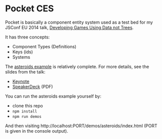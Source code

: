 Pocket CES
==========

Pocket is basically a component entity system used as a test bed for my JSConf EU 2014 talk, [Developing Games Using Data not Trees][].

It has three concepts:

- Component Types (Definitions)
- Keys (ids)
- Systems

The [asteroids example][] is relatively complete. For more details, see the slides from the talk:

- [Keynote][]
- [SpeakerDeck][] (PDF)

You can run the asteroids example yourself by:

- clone this repo
- `npm install`
- `npm run demos`

And then visiting http://localhost:PORT/demos/asteroids/index.html (PORT is given in the console output).

[Developing Games Using Data not Trees]: http://2014.jsconf.eu/speakers/#/speakers/drew-petersen-developing-games-using-data-not-trees
[asteroids example]: demos/asteroids/
[Keynote]: https://github.com/kirbysayshi/pocket-ces/blob/master/doc/jsconfeu-2014/developing-games-using-data-not-trees.key.zip
[SpeakerDeck]: https://speakerdeck.com/kirbysayshi/developing-games-using-data-not-trees
